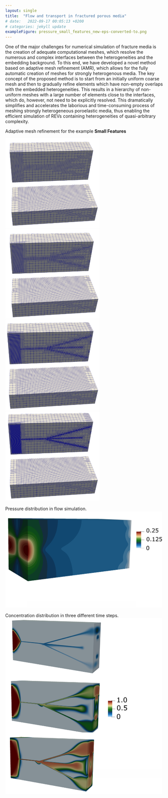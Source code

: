 ```yaml
---
layout: single
title:  "Flow and transport in fractured porous media"
# date:   2022-09-17 00:05:13 +0200
# categories: jekyll update
exampleFigure: pressure_small_features_new-eps-converted-to.png
---
```



One of the major challenges for numerical simulation of fracture media is the creation of adequate computational meshes,
which resolve the numerous and complex interfaces between the heterogeneities and the embedding background.
To this end, we have developed a novel method based on adaptive mesh refinement (AMR),
which allows for the fully automatic creation of meshes for strongly heterogenous media.
The key concept of the proposed method is to start from an initially uniform coarse mesh and
then to gradually refine elements which have non-empty overlaps with the embedded heterogeneities.
This results in a hierarchy of non-uniform meshes with a large number of elements close to the interfaces,
which do, however, not need to be explicitly resolved.
This dramatically simplifies and accelerates the laborious and time-consuming process
of meshing strongly heterogeneous poroelastic media,
thus enabling the efficient simulation of REVs containing heterogeneities of quasi-arbitrary complexity.

Adaptive mesh refinement for the example __Small Features__

<img src="/assets/images/06flow-and-transport-equi/maria_n_1.png" alt="mesh_front" width="300"/>
<img src="/assets/images/06flow-and-transport-equi/maria_n_2.png" alt="mesh_front" width="300"/>

<img src="/assets/images/06flow-and-transport-equi/maria_n_3.png" alt="mesh_front" width="300"/>
<img src="/assets/images/06flow-and-transport-equi/maria_n_4.png" alt="mesh_front" width="300"/>

Pressure distribution in flow simulation.
<img src="/assets/images/06flow-and-transport-equi/pressure_small_features_new-eps-converted-to.png" width="500"/>


Concentration distribution in three different time steps.
<img src="/assets/images/06flow-and-transport-equi/c3_small_features_new-eps-converted-to.png" width="500"/>


